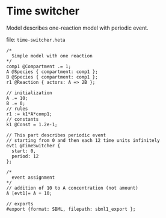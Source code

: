 # Time switcher

Model describes one-reaction model with periodic event.

file: `time-switcher.heta`
```Heta
/*
  Simple model with one reaction
*/
comp1 @Compartment .= 1;
A @Species { compartment: comp1 };
B @Species { compartment: comp1 };
r1 @Reaction { actors: A => 2B };

// initialization
A .= 10;
B .= 0;
// rules
r1 := k1*A*comp1;
// constants
k1 @Const = 1.2e-1;

// This part describes periodic event 
// starting from 0 and then each 12 time units infinitely
evt1 @TimeSwitcher {
  start: 0,
  period: 12
};

/*
  event assignment
*/
// addition of 10 to A concentration (not amount)
A [evt1]= A + 10;

// exports
#export {format: SBML, filepath: sbml1_export };
```

